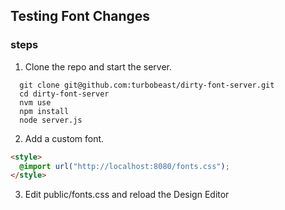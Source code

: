 ## Testing Font Changes

### steps

1) Clone the repo and start the server.

```basb
  git clone git@github.com:turbobeast/dirty-font-server.git
  cd dirty-font-server
  nvm use
  npm install
  node server.js
```


2) Add a custom font.

```html
<style>
  @import url("http://localhost:8080/fonts.css");
</style>
```

3) Edit public/fonts.css and reload the Design Editor